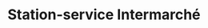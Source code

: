 ---
title: "Station-service Intermarché"
url: /lemberg/station-service-intermarche/
shop: Gasflaschen
---